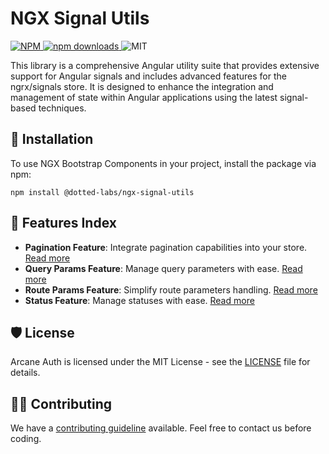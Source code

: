 # NGX Signal Utils

<p >
  <a href="https://www.npmjs.com/package/@dotted-labs/ngx-signal-utils">
    <img src="https://img.shields.io/npm/v/@dotted-labs/ngx-signal-utils" alt="NPM">
  </a>
  <a href="https://www.npmjs.com/package/@dotted-labs/ngx-signal-utils">
    <img src="https://img.shields.io/npm/dm/@dotted-labs/ngx-signal-utils" alt="npm downloads">
  </a>
  <img src="https://img.shields.io/github/license/dotted-labs/ngx-signal-utils" alt="MIT">
</p>

This library is a comprehensive Angular utility suite that provides extensive support for Angular signals and includes advanced features for the ngrx/signals store. It is designed to enhance the integration and management of state within Angular applications using the latest signal-based techniques.

## 🚀 Installation

To use NGX Bootstrap Components in your project, install the package via npm:

```
npm install @dotted-labs/ngx-signal-utils
```

## 🚀 Features Index

- **Pagination Feature**: Integrate pagination capabilities into your store. [Read more](./projects/ngx-signal-utils/pagination/README.md)
- **Query Params Feature**: Manage query parameters with ease. [Read more](./projects/ngx-signal-utils/route/README.md)
- **Route Params Feature**: Simplify route parameters handling. [Read more](./projects/ngx-signal-utils/route/README.md)
- **Status Feature**: Manage statuses with ease. [Read more](./projects/ngx-signal-utils/status/README.md)

## 🛡️ License

Arcane Auth is licensed under the MIT License - see the [LICENSE](./LICENSE) file for details.

## 🧑‍💻 Contributing

We have a [contributing guideline](./CONTRIBUTING.md) available. Feel free to contact us before coding.
